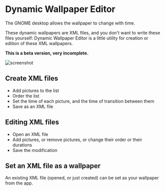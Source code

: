 # Dynamic Wallpaper Editor

The GNOME desktop allows the wallpaper to change with time.

These dynamic wallpapers are XML files, and you don't want to write these files yourself: Dynamic Wallpaper Editor is a little utility for creation or edition of these XML wallpapers.

**This is a beta version, very incomplete.**

![screenshot](https://i.imgur.com/XaSNWbm.png)

## Create XML files

- Add pictures to the list
- Order the list
- Set the time of each picture, and the time of transition between them
- Save as an XML file

## Editing XML files

- Open an XML file
- Add pictures, or remove pictures, or change their order or their durations
- Save the modification

## Set an XML file as a wallpaper

An existing XML file (opened, or just created) can be set as your wallpaper from the app.
